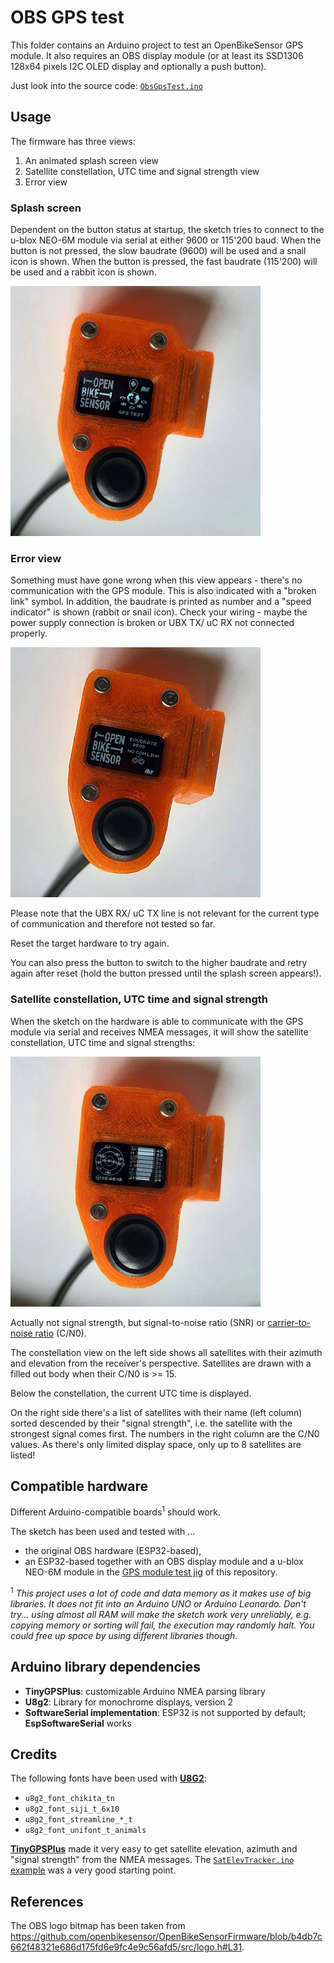 # OBS GPS test

This folder contains an Arduino project to test an OpenBikeSensor GPS module. It also requires an OBS display module (or at least its SSD1306 128x64 pixels I2C OLED display and optionally a push button).

Just look into the source code: [`ObsGpsTest.ino`](ObsGpsTest.ino)

## Usage

The firmware has three views:

1. An animated splash screen view
2. Satellite constellation, UTC time and signal strength view
3. Error view

### Splash screen

Dependent on the button status at startup, the sketch tries to connect to the u-blox NEO-6M module via serial at either 9600 or 115'200 baud. When the button is not pressed, the slow baudrate (9600) will be used and a snail icon is shown. When the button is pressed, the fast baudrate (115'200) will be used and a rabbit icon is shown.

![Splash screen view](./doc/SplashScreenViewSmall.jpg)

### Error view

Something must have gone wrong when this view appears - there's no communication with the GPS module. This is also indicated with a "broken link" symbol. In addition, the baudrate is printed as number and a "speed indicator" is shown (rabbit or snail icon). Check your wiring - maybe the power supply connection is broken or UBX TX/ uC RX not connected properly.

![Error view](./doc/ErrorViewSmall.jpg)

Please note that the UBX RX/ uC TX line is not relevant for the current type of communication and therefore not tested so far.

Reset the target hardware to try again.

You can also press the button to switch to the higher baudrate and retry again after reset (hold the button pressed until the splash screen appears!).


### Satellite constellation, UTC time and signal strength

When the sketch on the hardware is able to communicate with the GPS module via serial and receives NMEA messages, it will show the satellite constellation, UTC time and signal strengths:

![Constellation view](./doc/ConstellationViewSmall.jpg)

Actually not signal strength, but signal-to-noise ratio (SNR) or [carrier-to-noise ratio](https://en.wikipedia.org/wiki/Carrier-to-noise_ratio) (C/N0).

The constellation view on the left side shows all satellites with their azimuth and elevation from the receiver's perspective. Satellites are drawn with a filled out body when their C/N0 is >= 15.

Below the constellation, the current UTC time is displayed.

On the right side there's a list of satellites with their name (left column) sorted descended by their "signal strength", i.e. the satellite with the strongest signal comes first. The numbers in the right column are the C/N0 values. As there's only limited display space, only up to 8 satellites are listed!


## Compatible hardware

Different Arduino-compatible boards<sup>1</sup> should work.

The sketch has been used and tested with ...

* the original OBS hardware (ESP32-based),
* an ESP32-based together with an OBS display module and a u-blox NEO-6M module in the [GPS module test jig](../ObsGpsModuleTestJig/README.md) of this repository.

<sup>1</sup> *This project uses a lot of code and data memory as it makes use of big libraries. It does not fit into an Arduino UNO or Arduino Leonardo. Don't try... using almost all RAM will make the sketch work very unreliably, e.g. copying memory or sorting will fail, the execution may randomly halt. You could free up space by using different libraries though.*


## Arduino library dependencies

* **TinyGPSPlus**: customizable Arduino NMEA parsing library
* **U8g2**: Library for monochrome displays, version 2
* **SoftwareSerial implementation**: ESP32 is not supported by default; **EspSoftwareSerial** works


## Credits

The following fonts have been used with **[U8G2](https://github.com/olikraus/u8g2)**:

* `u8g2_font_chikita_tn`
* `u8g2_font_siji_t_6x10`
* `u8g2_font_streamline_*_t`
* `u8g2_font_unifont_t_animals`

**[TinyGPSPlus](https://github.com/mikalhart/TinyGPSPlus)** made it very easy to get satellite elevation, azimuth and "signal strength" from the NMEA messages. The [`SatElevTracker.ino` example](https://github.com/mikalhart/TinyGPSPlus/blob/master/examples/SatElevTracker/SatElevTracker.ino) was a very good starting point.


## References

The OBS logo bitmap has been taken from https://github.com/openbikesensor/OpenBikeSensorFirmware/blob/b4db7c662f48321e686d175fd6e9fc4e9c56afd5/src/logo.h#L31.
